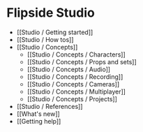 # Flipside Studio

* [[Studio / Getting started]]
* [[Studio / How tos]]
* [[Studio / Concepts]]
  * [[Studio / Concepts / Characters]]
  * [[Studio / Concepts / Props and sets]]
  * [[Studio / Concepts / Audio]]
  * [[Studio / Concepts / Recording]]
  * [[Studio / Concepts / Cameras]]
  * [[Studio / Concepts / Multiplayer]]
  * [[Studio / Concepts / Projects]]
* [[Studio / References]]
* [[What's new]]
* [[Getting help]]
